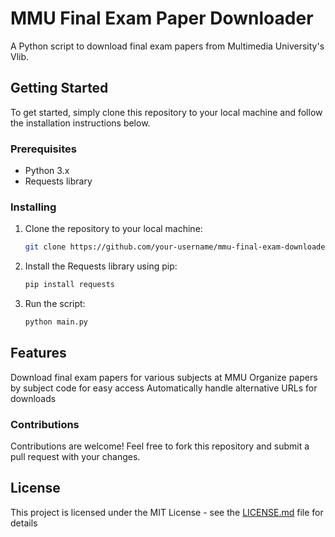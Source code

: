 # MMU Final Exam Paper Downloader

A Python script to download final exam papers from Multimedia University's Vlib.

## Getting Started

To get started, simply clone this repository to your local machine and follow the installation instructions below.

### Prerequisites

- Python 3.x
- Requests library

### Installing

1. Clone the repository to your local machine:

   ```bash
   git clone https://github.com/your-username/mmu-final-exam-downloader.git
   ```
2. Install the Requests library using pip:

   ```bash
   pip install requests
   ```

3. Run the script:

   ```bash
   python main.py
   ```

## Features

Download final exam papers for various subjects at MMU
Organize papers by subject code for easy access
Automatically handle alternative URLs for downloads


### Contributions
Contributions are welcome! Feel free to fork this repository and submit a pull request with your changes.

## License

This project is licensed under the MIT License - see the [LICENSE.md](LICENSE.md) file for details
